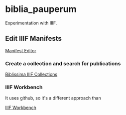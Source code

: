 # biblia_pauperum
Experimentation with IIIF.

## Edit IIIF Manifests

[Manifest Editor](https://manifest-editor.digirati.services/)

### Create a collection and search for publications

[Biblissima IIIF Collections](https://iiif.biblissima.fr/collections/)

### IIIF Workbench

It uses github, so it's a different approach than 

[IIIF Workbench](https://workbench.gdmrdigital.com/login.xhtml)
